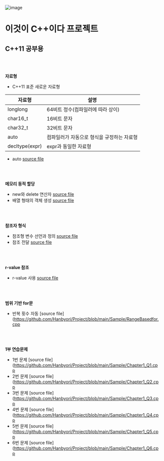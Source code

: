 ![image](https://user-images.githubusercontent.com/20338405/106761954-b0029500-6678-11eb-93e0-067424eee8bb.jpg)
# 이것이 C++이다 프로젝트
## C++11 공부용 

<br/><br/>

**자료형**

+ C++11 표준 새로운 자료형

자료형 | 설명
------------ | -------------
longlong | 64비트 정수(컴파일러에 따라 상이)
char16_t | 16비트 문자
char32_t | 32비트 문자
auto | 컴파일러가 자동으로 형식을 규정하는 자료형
decltype(expr) | expr과 동일한 자료형

+ auto [source file](https://github.com/Hanbyori/Project/blob/main/Sample/Auto.cpp)

<br/><br/>

**메모리 동적 할당**

+ new와 delete 연산자 [source file](https://github.com/Hanbyori/Project/blob/main/Sample/NewDelete.cpp)
+ 배열 형태의 객체 생성 [source file](https://github.com/Hanbyori/Project/blob/main/Sample/NewDeleteArray.cpp)

<br/><br/>

**참조자 형식**
+ 참조형 변수 선언과 정의 [source file](https://github.com/Hanbyori/Project/blob/main/Sample/ReferenceType.cpp)
+ 참조 전달 [source file](https://github.com/Hanbyori/Project/blob/main/Sample/ReferenceSwap.cpp)

<br/><br/>

**r-value 참조**
+ r-value 사용 [source file](https://github.com/Hanbyori/Project/blob/main/Sample/Rvalue.cpp)

<br/><br/>

**범위 기반 for문**
* 반복 횟수 자동 [source file](https://github.com/Hanbyori/Project/blob/main/Sample/RangeBasedfor.cpp

<br/><br/>

**1부 연습문제**
* 1번 문제 [source file](https://github.com/Hanbyori/Project/blob/main/Sample/Chapter1_Q1.cpp
* 2번 문제 [source file](https://github.com/Hanbyori/Project/blob/main/Sample/Chapter1_Q2.cpp
* 3번 문제 [source file](https://github.com/Hanbyori/Project/blob/main/Sample/Chapter1_Q3.cpp
* 4번 문제 [source file](https://github.com/Hanbyori/Project/blob/main/Sample/Chapter1_Q4.cpp
* 5번 문제 [source file](https://github.com/Hanbyori/Project/blob/main/Sample/Chapter1_Q5.cpp
* 6번 문제 [source file](https://github.com/Hanbyori/Project/blob/main/Sample/Chapter1_Q6.cpp
